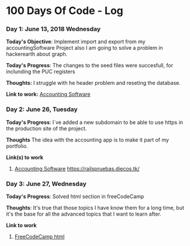 # 100 Days Of Code - Log

### Day 1: June 13, 2018 Wednesday

**Today's Objective**: Implement import and export from my accountingSoftware Project also I am going to solve a problem in hackerearth about graph.

**Today's Progress**: The changes to the seed files were succesfull, for inclunding the PUC registers

**Thoughts:**  I struggle with he header problem and reseting the database.

**Link to work:** [Accounting Software](https://github.com/dasalgadob/accountingSoftware)

### Day 2: June 26, Tuesday

**Today's Progress**: I`ve added a new subdomain to be able to use https in the production site of the project.

**Thoughts** The idea with the accounting app is to make it part of my portfolio.

**Link(s) to work**
1. [Accounting Software](https://github.com/dasalgadob/accountingSoftware)  https://railspruebas.diecos.tk/

### Day 3: June 27, Wednesday

**Today's Progress**: Solved html section in freeCodeCamp

**Thoughts**: It's true that those topics I have know them for a long time, but it's the base for all the advanced topics that I want to learn after.

**Link to work**
1. [FreeCodeCamp html](https://github.com/dasalgadob/freeCodeCamp/tree/master/html)

